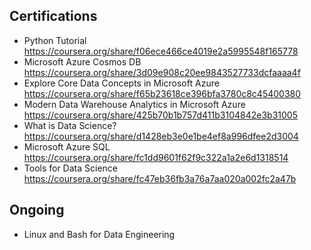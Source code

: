 ## Certifications

-   Python Tutorial <https://coursera.org/share/f06ece466ce4019e2a5995548f165778>
-   Microsoft Azure Cosmos DB <https://coursera.org/share/3d09e908c20ee9843527733dcfaaaa4f>
-   Explore Core Data Concepts in Microsoft Azure <https://coursera.org/share/f65b23618ce396bfa3780c8c45400380>
-   Modern Data Warehouse Analytics in Microsoft Azure <https://coursera.org/share/425b70b1b757d411b3104842e3b31005>
-   What is Data Science? <https://coursera.org/share/d1428eb3e0e1be4ef8a996dfee2d3004>
-   Microsoft Azure SQL <https://coursera.org/share/fc1dd9601f62f9c322a1a2e6d1318514>
-   Tools for Data Science <https://coursera.org/share/fc47eb36fb3a76a7aa020a002fc2a47b>

## **Ongoing** 

-   Linux and Bash for Data Engineering
